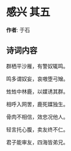 # 感兴  其五

**作者**: 于石

## 诗词内容

群栖平沙雁，有警奴辄鸣。

鸣多谓奴妄，哀嗷堕弓矰。

甡甡中林鹿，以媒诱其群。

相呼入网罟，鹿死媒独生。

骨肉不相信，效忠况他人。

轻言托心腹，卖友终不仁。

君子能审友，四海皆弟兄。

